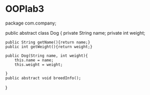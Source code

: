 # OOPlab3
package com.company;

public abstract class Dog {
    private String name;
    private int weight;

    public String getName(){return name;}
    public int getWeight(){return weight;}

    public Dog(String name, int weight){
        this.name = name;
        this.weight = weight;

    }
    public abstract void breedInfo();
}
